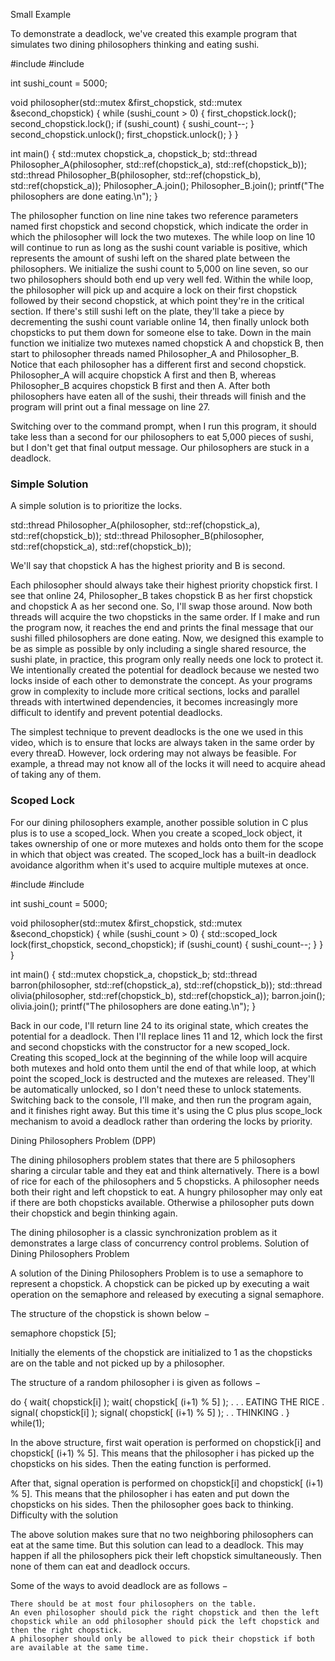 Small Example

To demonstrate a deadlock, we've created this example program that simulates two dining philosophers thinking and eating sushi.

#include <thread>
#include <mutex>

int sushi_count = 5000;

void philosopher(std::mutex &first_chopstick, std::mutex &second_chopstick) {
    while (sushi_count > 0) {
        first_chopstick.lock();
        second_chopstick.lock();
        if (sushi_count) {
            sushi_count--;
        }
        second_chopstick.unlock();
        first_chopstick.unlock();
    }
}

int main() {
    std::mutex chopstick_a, chopstick_b;
    std::thread Philosopher_A(philosopher, std::ref(chopstick_a), std::ref(chopstick_b));
    std::thread Philosopher_B(philosopher, std::ref(chopstick_b), std::ref(chopstick_a));
    Philosopher_A.join();
    Philosopher_B.join();
    printf("The philosophers are done eating.\n");
}


The philosopher function on line nine takes two reference parameters named first chopstick and second chopstick, which indicate the order in which the philosopher will lock the two mutexes. The while loop on line 10 will continue to run as long as the sushi count variable is positive, which represents the amount of sushi left on the shared plate between the philosophers. We initialize the sushi count to 5,000 on line seven, so our two philosophers should both end up very well fed. Within the while loop, the philosopher will pick up and acquire a lock on their first chopstick followed by their second chopstick, at which point they're in the critical section. If there's still sushi left on the plate, they'll take a piece by decrementing the sushi count variable online 14, then finally unlock both chopsticks to put them down for someone else to take. Down in the main function we initialize two mutexes named chopstick A and chopstick B, then start to philosopher threads named Philosopher_A and Philosopher_B. Notice that each philosopher has a different first and second chopstick. Philosopher_A will acquire chopstick A first and then B, whereas Philosopher_B acquires chopstick B first and then A. After both philosophers have eaten all of the sushi, their threads will finish and the program will print out a final message on line 27.

Switching over to the command prompt, when I run this program, it should take less than a second for our philosophers to eat 5,000 pieces of sushi, but I don't get that final output message. Our philosophers are stuck in a deadlock.


### Simple Solution
A simple solution is to prioritize the locks.

std::thread Philosopher_A(philosopher, std::ref(chopstick_a), std::ref(chopstick_b));
std::thread Philosopher_B(philosopher, std::ref(chopstick_a), std::ref(chopstick_b));

We'll say that chopstick A has the highest priority and B is second.

Each philosopher should always take their highest priority chopstick first. I see that online 24, Philosopher_B takes chopstick B as her first chopstick and chopstick A as her second one. So, I'll swap those around. Now both threads will acquire the two chopsticks in the same order. If I make and run the program now, it reaches the end and prints the final message that our sushi filled philosophers are done eating. Now, we designed this example to be as simple as possible by only including a single shared resource, the sushi plate, in practice, this program only really needs one lock to protect it. We intentionally created the potential for deadlock because we nested two locks inside of each other to demonstrate the concept. As your programs grow in complexity to include more critical sections, locks and parallel threads with intertwined dependencies, it becomes increasingly more difficult to identify and prevent potential deadlocks.

The simplest technique to prevent deadlocks is the one we used in this video, which is to ensure that locks are always taken in the same order by every threaD. However, lock ordering may not always be feasible. For example, a thread may not know all of the locks it will need to acquire ahead of taking any of them.


### Scoped Lock
For our dining philosophers example, another possible solution in C plus plus is to use a scoped_lock. When you create a scoped_lock object, it takes ownership of one or more mutexes and holds onto them for the scope in which that object was created. The scoped_lock has a built-in deadlock avoidance algorithm when it's used to acquire multiple mutexes at once.

#include <thread>
#include <mutex>

int sushi_count = 5000;

void philosopher(std::mutex &first_chopstick, std::mutex &second_chopstick) {
    while (sushi_count > 0) {
        std::scoped_lock lock(first_chopstick, second_chopstick);
        if (sushi_count) {
            sushi_count--;
        }
    }
}

int main() {
    std::mutex chopstick_a, chopstick_b;
    std::thread barron(philosopher, std::ref(chopstick_a), std::ref(chopstick_b));
    std::thread olivia(philosopher, std::ref(chopstick_b), std::ref(chopstick_a));
    barron.join();
    olivia.join();
    printf("The philosophers are done eating.\n");
}

Back in our code, I'll return line 24 to its original state, which creates the potential for a deadlock. Then I'll replace lines 11 and 12, which lock the first and second chopsticks with the constructor for a new scoped_lock. Creating this scoped_lock at the beginning of the while loop will acquire both mutexes and hold onto them until the end of that while loop, at which point the scoped_lock is destructed and the mutexes are released. They'll be automatically unlocked, so I don't need these to unlock statements. Switching back to the console, I'll make, and then run the program again, and it finishes right away. But this time it's using the C plus plus scope_lock mechanism to avoid a deadlock rather than ordering the locks by priority.













Dining Philosophers Problem (DPP)


The dining philosophers problem states that there are 5 philosophers sharing a circular table and they eat and think alternatively. There is a bowl of rice for each of the philosophers and 5 chopsticks. A philosopher needs both their right and left chopstick to eat. A hungry philosopher may only eat if there are both chopsticks available. Otherwise a philosopher puts down their chopstick and begin thinking again.

The dining philosopher is a classic synchronization problem as it demonstrates a large class of concurrency control problems.
Solution of Dining Philosophers Problem

A solution of the Dining Philosophers Problem is to use a semaphore to represent a chopstick. A chopstick can be picked up by executing a wait operation on the semaphore and released by executing a signal semaphore.

The structure of the chopstick is shown below −

semaphore chopstick [5];

Initially the elements of the chopstick are initialized to 1 as the chopsticks are on the table and not picked up by a philosopher.

The structure of a random philosopher i is given as follows −

do {
   wait( chopstick[i] );
   wait( chopstick[ (i+1) % 5] );
   . .
   . EATING THE RICE
   .
   signal( chopstick[i] );
   signal( chopstick[ (i+1) % 5] );
   .
   . THINKING
   .
} while(1);

In the above structure, first wait operation is performed on chopstick[i] and chopstick[ (i+1) % 5]. This means that the philosopher i has picked up the chopsticks on his sides. Then the eating function is performed.

After that, signal operation is performed on chopstick[i] and chopstick[ (i+1) % 5]. This means that the philosopher i has eaten and put down the chopsticks on his sides. Then the philosopher goes back to thinking.
Difficulty with the solution

The above solution makes sure that no two neighboring philosophers can eat at the same time. But this solution can lead to a deadlock. This may happen if all the philosophers pick their left chopstick simultaneously. Then none of them can eat and deadlock occurs.

Some of the ways to avoid deadlock are as follows −

    There should be at most four philosophers on the table.
    An even philosopher should pick the right chopstick and then the left chopstick while an odd philosopher should pick the left chopstick and then the right chopstick.
    A philosopher should only be allowed to pick their chopstick if both are available at the same time.
